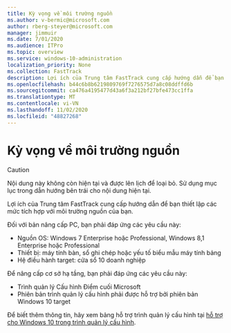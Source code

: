 ```yaml
---
title: Kỳ vọng về môi trường nguồn
ms.author: v-bermic@microsoft.com
author: rberg-steyer@microsoft.com
manager: jimmuir
ms.date: 7/01/2020
ms.audience: ITPro
ms.topic: overview
ms.service: windows-10-administration
localization_priority: None
ms.collection: FastTrack
description: Lợi ích của Trung tâm FastTrack cung cấp hướng dẫn để bạn thiết lập các mức tích hợp với môi trường nguồn của bạn cho việc triển khai Windows 10.
ms.openlocfilehash: b44c6b8b6219809769f7276575d7a8c08ddffd6b
ms.sourcegitcommit: ca476a4195477d43a6f3a212bf27bfe473cc1ffa
ms.translationtype: MT
ms.contentlocale: vi-VN
ms.lasthandoff: 11/02/2020
ms.locfileid: "48827268"
---
```

# <a name="source-environment-expectations"></a>Kỳ vọng về môi trường nguồn

> [!CAUTION]
> Nội dung này không còn hiện tại và được lên lịch để loại bỏ. Sử dụng mục lục trong dẫn hướng bên trái cho nội dung hiện tại.

Lợi ích của Trung tâm FastTrack cung cấp hướng dẫn để bạn thiết lập các mức tích hợp với môi trường nguồn của bạn.
  
Đối với bản nâng cấp PC, bạn phải đáp ứng các yêu cầu này:

- Nguồn OS: Windows 7 Enterprise hoặc Professional, Windows 8,1 Enterprise hoặc Professional
- Thiết bị: máy tính bàn, sổ ghi chép hoặc yếu tố biểu mẫu máy tính bảng
- Hệ điều hành target: cửa sổ 10 doanh nghiệp

Để nâng cấp cơ sở hạ tầng, bạn phải đáp ứng các yêu cầu này:   

- Trình quản lý Cấu hình Điểm cuối Microsoft  
- Phiên bản trình quản lý cấu hình phải được hỗ trợ bởi phiên bản Windows 10 target

Để biết thêm thông tin, hãy xem bảng hỗ trợ trình quản lý cấu hình tại [hỗ trợ cho Windows 10 trong trình quản lý cấu hình](https://docs.microsoft.com/sccm/core/plan-design/configs/support-for-windows-10).
  